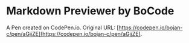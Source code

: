 # Markdown Previewer by BoCode

A Pen created on CodePen.io. Original URL: [https://codepen.io/bojan-c/pen/aGjjZE](https://codepen.io/bojan-c/pen/aGjjZE).


